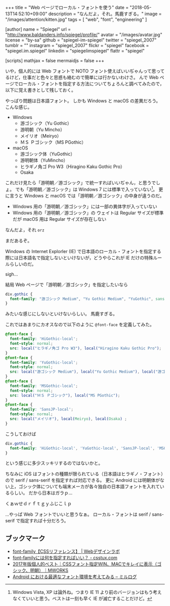 +++
title = "Web ページでローカル・フォントを使う"
date = "2018-05-13T14:52:10+09:00"
description = "なんだよ，それ。馬鹿すぎる。"
image = "/images/attention/kitten.jpg"
tags        = [ "web", "font", "engineering" ]

[author]
  name      = "Spiegel"
  url       = "http://www.baldanders.info/spiegel/profile/"
  avatar    = "/images/avatar.jpg"
  license   = "by-sa"
  github    = "spiegel-im-spiegel"
  twitter   = "spiegel_2007"
  tumblr    = ""
  instagram = "spiegel_2007"
  flickr    = "spiegel"
  facebook  = "spiegel.im.spiegel"
  linkedin  = "spiegelimspiegel"
  flattr    = "spiegel"

[scripts]
  mathjax = false
  mermaidjs = false
+++

いや，個人的には Web フォントで NOTO フォント使えばいいぢゃんって思ってるけど，仕事だと色々と思惑も絡むので簡単には行かないわけさ。
んで Web ページでローカル・フォントを指定する方法についてちょろんと調べてみたので，以下に覚え書きとして残しておく。

やっぱり問題は日本語フォント。
しかも Windows と macOS の差異だろう。
こんな感じ。

- Windows
    - 游ゴシック（Yu Gothic）
    - 游明朝（Yu Mincho）
    - メイリオ（Meiryo）
    - ＭＳ Ｐゴシック（MS PGothic）
- macOS
    - 游ゴシック体（YuGothic）
    - 游明朝体（YuMincho）
    - ヒラギノ角ゴ Pro W3（Hiragino Kaku Gothic Pro）
    - Osaka

これだけ見たら「游明朝／游ゴシック」で統一すればいいぢゃん，と思うでしょ。
でも「游明朝／游ゴシック」は Windows 7 には標準で入っていない[^win1]。
更に言うと Windows と macOS では「游明朝／游ゴシック」の中身が違うのだ。

[^win1]: Windows Vista, XP は論外ね。つまり IE 11 より前のバージョンはもう考えなくていいと思う。ベストは一刻も早く IE が滅亡することだけど。

- Windows 用の「游明朝／游ゴシック」には一部の異体字が入っていない
- Windows 用の「游明朝／游ゴシック」の ウェイトは Regular サイズが標準だが macOS 用は Regular サイズが存在しない

なんだよ，それ `orz`

まだあるぞ。

Windows の Internet Explorler (IE) で日本語のローカル・フォントを指定する際には日本語名で指定しないといけないが，どうやらこれが IE だけの特殊ルールらしいのだ。

sigh...

結局 Web ページで「游明朝／游ゴシック」を指定したいなら

```css
div.gothic {
  font-family: "游ゴシック Medium", "Yu Gothic Medium", "YuGothic", sans-serif;
}
```

みたいな感じにしないといけないらしい。
馬鹿すぎる。

これではあまりにカオスなので以下のように `@font-face` を定義してみた。

```css
@font-face {
  font-family: 'HiGothic-local';
  font-style: normal;
  src: local("ヒラギノ角ゴ Pro W3"), local("Hiragino Kaku Gothic Pro");
}
@font-face {
  font-family: 'YuGothic-local';
  font-style: normal;
  src: local("游ゴシック Medium"), local("Yu Gothic Medium"), local("游ゴシック体"), local("YuGothic");
}
@font-face {
  font-family: 'MSGothic-local';
  font-style: normal;
  src: local("ＭＳ Ｐゴシック"), local("MS PGothic");
}
@font-face {
  font-family: 'SansJP-local';
  font-style: normal;
  src: local("メイリオ"), local(Meiryo), local(Osaka) ;
}
```

こうしておけば

```css
div.gothic {
  font-family: 'HiGothic-local', 'YuGothic-local', 'SansJP-local', 'MSGothic-local', sans-serif;
}
```

という感じに多少スッキリするのではないかと。

ちなみに iOS はフォントの種類が限られている（日本語はヒラギノ・フォント）ので serif /  sans-serif を指定すれば対応できる。
更に Android には明朝体がない上，ゴシック体についても端末メーカが各々独自の日本語フォントを入れているらしい。
だから日本はガラｐ...

くぁｗせｄｒｆｔｇｙふじこｌｐ

...やっぱ Web フォントでいいと思うなぁ。
ローカル・フォントは serif /  sans-serif で指定すれば十分だろう。

## ブックマーク

- [font-family【CSSリファレンス】 | Webデザインラボ](https://www.webdlab.com/css/font-text-font-family/)
- [font-familyには何を指定すればいい？ - csstux.com](http://www.csstux.com/font-family.html)
- [2017年版個人的ベスト｜CSSフォント指定WIN、MACでキレイに表示（ゴシック、明朝）｜MWORKS](https://mw-s.jp/2017css-font-win-mac/)
- [Android における最適なフォント環境を考えてみる – ミルログ](https://www.mirucon.com/2017/03/04/android-font-family/)
